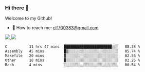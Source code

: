 ### Hi there 👋

<!--
**clingfei/clingfei** is a ✨ _special_ ✨ repository because its `README.md` (this file) appears on your GitHub profile.

Here are some ideas to get you started:

- 🔭 I’m currently working on ...
- 🌱 I’m currently learning ...
- 👯 I’m looking to collaborate on ...
- 🤔 I’m looking for help with ...
- 💬 Ask me about ...
- 📫 How to reach me: ...
- 😄 Pronouns: ...
- ⚡ Fun fact: ...
-->
Welcome to my Github!
- 📧 How to reach me: clf700383@gmail.com

<a href="https://github.com/anuraghazra/github-readme-stats">
  <img src="https://github-readme-stats.vercel.app/api?username=clingfei&count_private=true&show_icons=true&include_all_commits=true&line_height=21&hide_border=true&repo=github-readme-stats" />
</a>
<a href="https://github.com/anuraghazra/convoychat">
  <img src="https://github-readme-stats.vercel.app/api/top-langs/?username=clingfei&hide=Tcl,Perl,Makefile,CSS,HTML,Yacc,Lex,Verilog&langs_count=6&layout=compact&hide_border=true&repo=convoychat" />
</a>

<!--START_SECTION:waka-->

```txt
C          11 hrs 47 mins  ██████████████████████░░░   88.38 %
Assembly   45 mins         █▒░░░░░░░░░░░░░░░░░░░░░░░   05.74 %
Makefile   20 mins         ▓░░░░░░░░░░░░░░░░░░░░░░░░   02.56 %
Other      18 mins         ▓░░░░░░░░░░░░░░░░░░░░░░░░   02.26 %
Bash       4 mins          ░░░░░░░░░░░░░░░░░░░░░░░░░   00.54 %
```

<!--END_SECTION:waka-->

